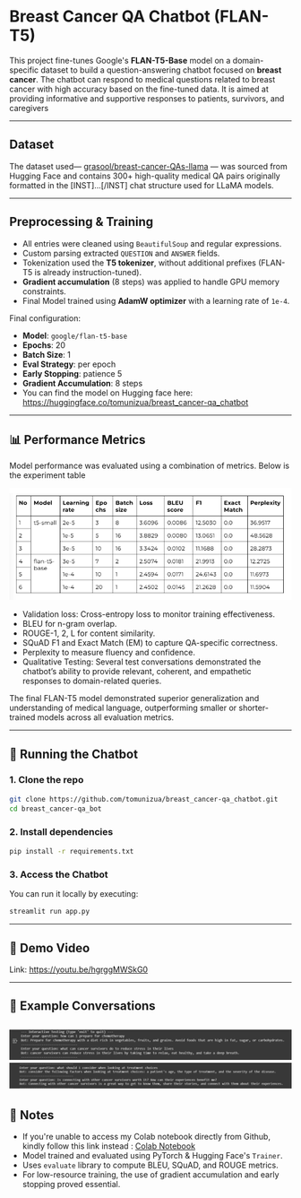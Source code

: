 # Breast Cancer QA Chatbot (FLAN-T5)

This project fine-tunes Google's **FLAN-T5-Base** model on a domain-specific dataset to build a question-answering chatbot focused on **breast cancer**. The chatbot can respond to medical questions related to breast cancer with high accuracy based on the fine-tuned data.  It is aimed at providing informative and supportive responses to patients, survivors, and caregivers 

---

##  Dataset

The dataset used— [grasool/breast-cancer-QAs-llama](https://huggingface.co/datasets/grasool/breast-cancer-QAs-llama) — was sourced from Hugging Face and contains 300+ high-quality medical QA pairs originally formatted in the [INST]...[/INST] chat structure used for LLaMA models.  

---

##  Preprocessing & Training

- All entries were cleaned using `BeautifulSoup` and regular expressions.
- Custom parsing extracted `QUESTION` and `ANSWER` fields.
- Tokenization used the **T5 tokenizer**, without additional prefixes (FLAN-T5 is already instruction-tuned).
- **Gradient accumulation** (8 steps) was applied to handle GPU memory constraints.
- Final Model trained using **AdamW optimizer** with a learning rate of `1e-4`.

Final configuration:
- **Model**: `google/flan-t5-base`
- **Epochs**: 20  
- **Batch Size**: 1  
- **Eval Strategy**: per epoch  
- **Early Stopping**: patience 5  
- **Gradient Accumulation**: 8 steps
- You can find the model on Hugging face here: https://huggingface.co/tomunizua/breast_cancer-qa_chatbot

---

## 📊 Performance Metrics

Model performance was evaluated using a combination of metrics. Below is the experiment table

![alt text](assets/image.png)

- Validation loss: Cross-entropy loss to monitor training effectiveness.
- BLEU for n-gram overlap.
- ROUGE-1, 2, L for content similarity.
- SQuAD F1 and Exact Match (EM) to capture QA-specific correctness.
- Perplexity to measure fluency and confidence.
- Qualitative Testing: Several test conversations demonstrated the chatbot’s ability to provide relevant, coherent, and empathetic responses to domain-related queries.


The final FLAN-T5 model demonstrated superior generalization and understanding of medical language, outperforming smaller or shorter-trained models across all evaluation metrics.

---

## 🚀 Running the Chatbot

### 1. Clone the repo

```bash
git clone https://github.com/tomunizua/breast_cancer-qa_chatbot.git
cd breast_cancer-qa_bot
```

### 2. Install dependencies

```bash
pip install -r requirements.txt
```

### 3. Access the Chatbot

You can run it locally by executing:

```bash
streamlit run app.py
```

---

## 🎥 Demo Video

Link: https://youtu.be/hgrggMWSkG0 

---

## 💬 Example Conversations

![alt text](<assets/Screenshot 2025-06-20 015731.png>)
![alt text](<assets/Screenshot 2025-06-20 015731 (2).png>)
---

## 📌 Notes

- If you're unable to access my Colab notebook directly from Github, kindly follow this link instead : [Colab Notebook](https://colab.research.google.com/drive/1cH5JEJ9iwCGOY6-8wx7b9Es1ENzNkTs9?usp=sharing)
- Model trained and evaluated using PyTorch & Hugging Face's `Trainer`.
- Uses `evaluate` library to compute BLEU, SQuAD, and ROUGE metrics.
- For low-resource training, the use of gradient accumulation and early stopping proved essential.